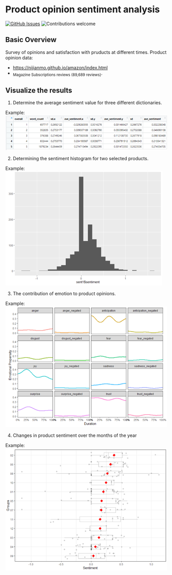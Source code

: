 # Product opinion sentiment analysis

[![GitHub Issues](https://img.shields.io/github/issues/mateuszschab/Product-opinion-sentiment-analysis.svg)](https://github.com/mateuszschab/Product-opinion-sentiment-analysis/issues)
![Contributions welcome](https://img.shields.io/badge/contributions-welcome-orange.svg)

## Basic Overview
Survey of opinions and satisfaction with pruducts at different times. 
Product opinion data:
+ https://nijianmo.github.io/amazon/index.html
+ <sub>Magazine Subscriptions reviews (89,689 reviews)</sub>.

## Visualize the results
1) Determine the average sentiment value for three different dictionaries.

Example:
![mean_sent](https://github.com/mateuszschab/Product-opinion-sentiment-analysis/blob/main/img_project/mean_sent.PNG)

2) Determining the sentiment histogram for two selected products.

Example:
![hist](https://github.com/mateuszschab/Product-opinion-sentiment-analysis/blob/main/img_project/hist1.PNG)

3) The contribution of emotion to product opinions.

Example:
![Emotion](https://github.com/mateuszschab/Product-opinion-sentiment-analysis/blob/main/img_project/emotion.PNG)

4) Changes in product sentiment over the months of the year

Example:
![EmotionYear](https://github.com/mateuszschab/Product-opinion-sentiment-analysis/blob/main/img_project/emotion_year.PNG)